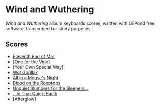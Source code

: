 # Wind and Wuthering
*Wind and Wuthering* album keyboards scores, written with LiliPond free software, transcribed for study purposes.

## Scores
* [Eleventh Earl of Mar](eleventh-earl-of-mar)
* [One for the Vine]
* [Your Own Special Way]
* [Wot Gorilla?](wot-gorilla)
* [All in a Mouse's Night](all-in-a-mouses-night)
* [Blood on the Rooptops](blood-on-the-rooftops)
* [Unquiet Slumbers for the Sleepers...](unquiet-slumbers-for-the-sleepers)
* [...in That Quiert Earth](in-that-quiet-earth)
* [Afterglow]